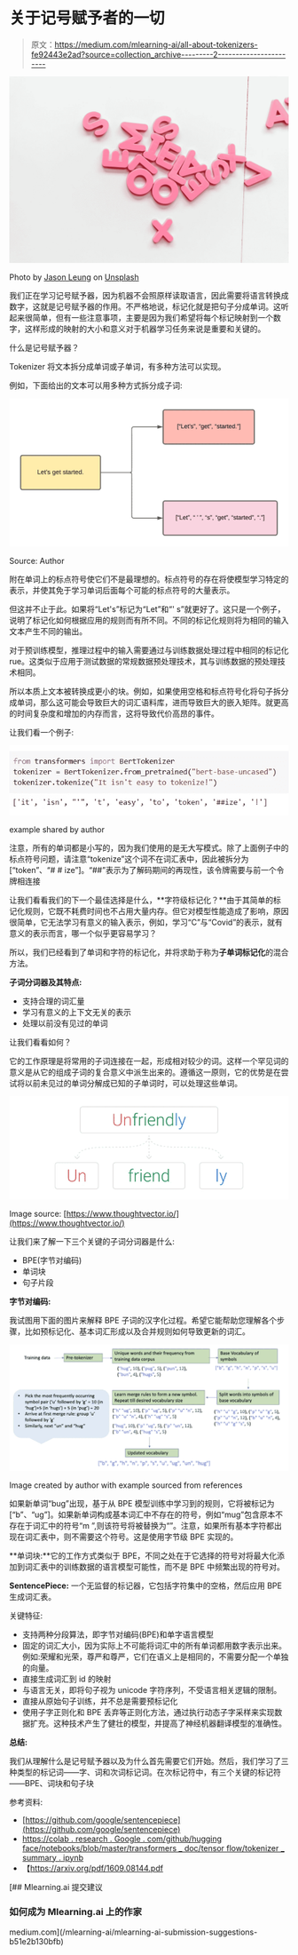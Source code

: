 # 关于记号赋予者的一切

> 原文：<https://medium.com/mlearning-ai/all-about-tokenizers-fe92443e2ad?source=collection_archive---------2----------------------->

![](img/80a277d07c9bd51788fb7c4936085c2c.png)

Photo by [Jason Leung](https://unsplash.com/@ninjason?utm_source=medium&utm_medium=referral) on [Unsplash](https://unsplash.com?utm_source=medium&utm_medium=referral)

我们正在学习记号赋予器，因为机器不会照原样读取语言，因此需要将语言转换成数字，这就是记号赋予器的作用。不严格地说，标记化就是把句子分成单词。这听起来很简单，但有一些注意事项，主要是因为我们希望将每个标记映射到一个数字，这样形成的映射的大小和意义对于机器学习任务来说是重要和关键的。

什么是记号赋予器？

Tokenizer 将文本拆分成单词或子单词，有多种方法可以实现。

例如，下面给出的文本可以用多种方式拆分成子词:

![](img/eee308d2d5382e837a3b000ae381b17a.png)

Source: Author

附在单词上的标点符号使它们不是最理想的。标点符号的存在将使模型学习特定的表示，并使其免于学习单词后面每个可能的标点符号的大量表示。

但这并不止于此。如果将“Let's”标记为“Let”和“' s”就更好了。这只是一个例子，说明了标记化如何根据应用的规则而有所不同。不同的标记化规则将为相同的输入文本产生不同的输出。

对于预训练模型，推理过程中的输入需要通过与训练数据处理过程中相同的标记化 rue。这类似于应用于测试数据的常规数据预处理技术，其与训练数据的预处理技术相同。

所以本质上文本被转换成更小的块。例如，如果使用空格和标点符号化将句子拆分成单词，那么这可能会导致巨大的词汇语料库，进而导致巨大的嵌入矩阵。就更高的时间复杂度和增加的内存而言，这将导致代价高昂的事件。

让我们看一个例子:

![](img/39b5dca823898de11554849ef8e50dc6.png)

example shared by author

注意，所有的单词都是小写的，因为我们使用的是无大写模式。除了上面例子中的标点符号问题，请注意“tokenize”这个词不在词汇表中，因此被拆分为[“token”、“# # ize”]。“##”表示为了解码期间的再现性，该令牌需要与前一个令牌相连接

让我们看看我们的下一个最佳选择是什么，**字符级标记化？**由于其简单的标记化规则，它既不耗费时间也不占用大量内存。但它对模型性能造成了影响，原因很简单，它无法学习有意义的输入表示，例如，学习“C”与“Covid”的表示，就有意义的表示而言，哪一个似乎更容易学习？

所以，我们已经看到了单词和字符的标记化，并将求助于称为**子单词标记化**的混合方法。

**子词分词器及其特点:**

*   支持合理的词汇量
*   学习有意义的上下文无关的表示
*   处理以前没有见过的单词

让我们看看如何？

它的工作原理是将常用的子词连接在一起，形成相对较少的词。这样一个罕见词的意义是从它的组成子词的复合意义中派生出来的。遵循这一原则，它的优势是在尝试将以前未见过的单词分解成已知的子单词时，可以处理这些单词。

![](img/87722acf0ca0cbc782008d62a66f161f.png)

Image source: [https://www.thoughtvector.io/](https://www.thoughtvector.io/)

让我们来了解一下三个关键的子词分词器是什么:

*   BPE(字节对编码)
*   单词块
*   句子片段

**字节对编码:**

我试图用下面的图片来解释 BPE 子词的汉字化过程。希望它能帮助您理解各个步骤，比如预标记化、基本词汇形成以及合并规则如何导致更新的词汇。

![](img/77c016d66b212af0fa8777d4ac02e5a0.png)

Image created by author with example sourced from references

如果新单词“bug”出现，基于从 BPE 模型训练中学习到的规则，它将被标记为[“b”、“ug”]。如果新单词构成基本词汇中不存在的符号，例如“mug”包含原本不存在于词汇中的符号“m ”,则该符号将被替换为“<unk>”。注意，如果所有基本字符都出现在词汇表中，则不需要这个<unk>符号。这是使用字节级 BPE 实现的。</unk></unk>

**单词块:**它的工作方式类似于 BPE，不同之处在于它选择的符号对将最大化添加到词汇表中的训练数据的语言模型可能性，而不是 BPE 中频繁出现的符号对。

**SentencePiece:** 一个无监督的标记器，它包括字符集中的空格，然后应用 BPE 生成词汇表。

关键特征:

*   支持两种分段算法，即字节对编码(BPE)和单字语言模型
*   固定的词汇大小，因为实际上不可能将词汇中的所有单词都用数字表示出来。例如:荣耀和光荣，尊严和尊严，它们在语义上是相同的，不需要分配一个单独的向量。
*   直接生成词汇到 id 的映射
*   与语言无关，即将句子视为 unicode 字符序列，不受语言相关逻辑的限制。
*   直接从原始句子训练，并不总是需要预标记化
*   使用子字正则化和 BPE 丢弃等正则化方法，通过执行动态子字采样来实现数据扩充。这种技术产生了健壮的模型，并提高了神经机器翻译模型的准确性。

**总结:**

我们从理解什么是记号赋予器以及为什么首先需要它们开始。然后，我们学习了三种类型的标记词——字、词和次词标记词。在次标记符中，有三个关键的标记符——BPE、词块和句子块

参考资料:

*   [https://github.com/google/sentencepiece](https://github.com/google/sentencepiece)
*   [https://colab . research . Google . com/github/hugging face/notebooks/blob/master/transformers _ doc/tensor flow/tokenizer _ summary . ipynb](https://colab.research.google.com/github/huggingface/notebooks/blob/master/transformers_doc/tensorflow/tokenizer_summary.ipynb)
*   【https://arxiv.org/pdf/1609.08144.pdf 

[](/mlearning-ai/mlearning-ai-submission-suggestions-b51e2b130bfb) [## Mlearning.ai 提交建议

### 如何成为 Mlearning.ai 上的作家

medium.com](/mlearning-ai/mlearning-ai-submission-suggestions-b51e2b130bfb)